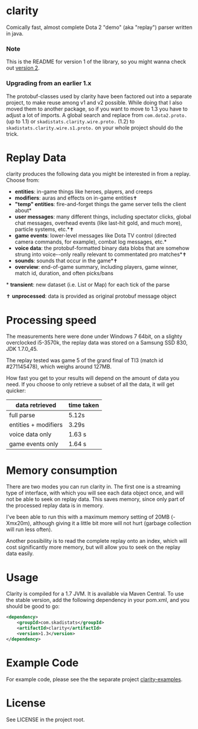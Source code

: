 # clarity

Comically fast, almost complete Dota 2 "demo" (aka "replay") parser written in java.
 
### Note

This is the README for version 1 of the library, so you might wanna check out
[version 2](https://github.com/skadistats/clarity).

### Upgrading from an earlier 1.x
The protobuf-classes used by clarity have been factored out into a separate project, to make reuse among
v1 and v2 possible. While doing that I also moved them to another package, so if you want to move to 1.3
you have to adjust a lot of imports. A global search and replace from `com.dota2.proto.` (up to 1.1) or 
`skadistats.clarity.wire.proto.` (1.2) to `skadistats.clarity.wire.s1.proto.` on your whole project 
should do the trick.

# Replay Data

clarity produces the following data you might be interested in from a replay. Choose from:

* **entities**: in-game things like heroes, players, and creeps
* **modifiers**: auras and effects on in-game entities✝
* **"temp" entities**: fire-and-forget things the game server tells the
client about*
* **user messages**: many different things, including spectator clicks, global
chat messages, overhead events (like last-hit gold, and much more), particle systems, etc.*✝
* **game events**: lower-level messages like Dota TV control (directed camera
commands, for example), combat log messages, etc.*
* **voice data**: the protobuf-formatted binary data blobs that are somehow
strung into voice--only really relevant to commentated pro matches*✝
* **sounds**: sounds that occur in the game*✝
* **overview**: end-of-game summary, including players, game winner, match id,
duration, and often picks/bans

\* **transient**: new dataset (i.e. List or Map) for each tick of the parse

✝ **unprocessed**: data is provided as original protobuf message object

# Processing speed

The measurements here were done under Windows 7 64bit, on a slighty overclocked i5-3570k, 
the replay data was stored on a Samsung SSD 830, JDK 1.7.0_45.

The replay tested was game 5 of the grand final of TI3 (match id #271145478), which weighs 
around 127MB. 

How fast you get to your results will depend on the amount of data you need. If you choose
to only retrieve a subset of all the data, it will get quicker:

| data retrieved       | time taken |
| -------------------- | ---------- |
| full parse           | 5.12s      |
| entities + modifiers | 3.29s      |
| voice data only      | 1.63 s     |
| game events only     | 1.64 s     |

# Memory consumption

There are two modes you can run clarity in. The first one is a streaming type of interface,
with which you will see each data object once, and will not be able to seek on replay data.
This saves memory, since only part of the processed replay data is in memory.

I've been able to run this with a maximum memory setting of 20MB (-Xmx20m),
although giving it a little bit more will not hurt (garbage collection will run less often).

Another possibility is to read the complete replay onto an index, which will cost significantly more 
memory, but will allow you to seek on the replay data easily.

# Usage

Clarity is compiled for a 1.7 JVM. It is available via Maven Central. 
To use the stable version, add the following dependency in your pom.xml, and you should be good to go:

```XML
<dependency>
	<groupId>com.skadistats</groupId>
	<artifactId>clarity</artifactId>
	<version>1.3</version>
</dependency>
```

# Example Code

For example code, please see the the separate project [clarity-examples](https://github.com/skadistats/clarity-examples/tree/v1).

# License

See LICENSE in the project root.